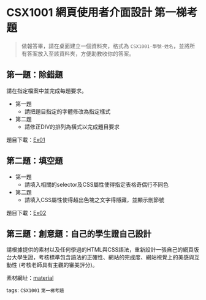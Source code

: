 # CSX1001 網頁使用者介面設計 第一梯考題

> 做報答畢，請在桌面建立一個資料夾，格式為 `CSX1001-學號-姓名`，並將所有答案放入至該資料夾，方便助教收你的答案。


## 第一題：除錯題

請在指定檔案中並完成每題要求。

* 第一題
    * 請把題目指定的字體修改為指定樣式
* 第二題
    * 請修正DIV的排列為橫式以完成題目要求

題目下載：[Ex01](https://html2017.kchen.club/assets/Ex01.zip)

## 第二題：填空題

* 第一題
    * 請填入相關的selector及CSS屬性使得指定表格奇偶行不同色
* 第二題
    * 請填入CSS屬性使得超出色塊之文字得隱藏，並顯示刪節號

題目下載：[Ex02](https://html2017.kchen.club/assets/Ex02.zip)

## 第三題：創意題：自己的學生證自己設計

請根據提供的素材以及任何學過的HTML與CSS語法，重新設計一張自己的網頁版台大學生證，考核標準包含語法的正確性、網站的完成度、網站視覺上的美感與互動性 (考核老師具有主觀的審美評分)。

素材網址：[material](https://html2017.kchen.club/assets/material.zip)

tags: `CSX1001` `第一梯考題`